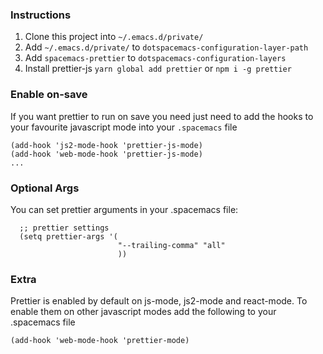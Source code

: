 ### Instructions 
1. Clone this project into `~/.emacs.d/private/`
2. Add `~/.emacs.d/private/` to `dotspacemacs-configuration-layer-path`
3. Add `spacemacs-prettier` to `dotspacemacs-configuration-layers`
4. Install prettier-js `yarn global add prettier` or `npm i -g prettier`

### Enable on-save
If you want prettier to run on save you need just need to add the hooks to your favourite javascript mode into your `.spacemacs` file

```elisp
(add-hook 'js2-mode-hook 'prettier-js-mode)
(add-hook 'web-mode-hook 'prettier-js-mode)
...
```


### Optional Args
You can set prettier arguments in your .spacemacs file:

```elisp
  ;; prettier settings
  (setq prettier-args '(
                        "--trailing-comma" "all"
                        ))
```  

### Extra
Prettier is enabled by default on js-mode, js2-mode and react-mode. 
To enable them on other javascript modes add the following to your .spacemacs file

```
(add-hook 'web-mode-hook 'prettier-mode)
```                        
  

